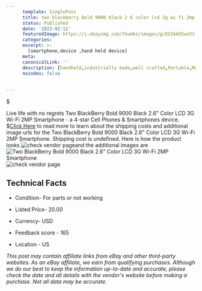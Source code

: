 ```yaml
---
      template: SinglePost
      title: two blackberry bold 9000 black 2 6 color lcd 3g wi fi 2mp smartphone
      status: Published
      date: '2023-02-12'
      featuredImage: https://i.ebayimg.com/thumbs/images/g/EGIAAOSwzV1i5qLl/s-l225.jpg
      categories: 
      excerpt: >-
        [smartphone,device ,hand held device]
      meta:
      canonicalLink: ''
      description: [handheld,industrially made,well crafted,Portable,Mobile,Compact,Convenient,Lightweight,Maneuverable,Man-portable,Miniature,Carriable,Hand-held,Light,Holdable,Transportable,Mobile device,Pocket-sized,On-the-go,Wireless,Cordless,Compact size,Convenient size, smartphone,device ,hand held device]
      noindex: false
      
        
---
```

$

Live life with no regrets Two BlackBerry Bold 9000 Black 2.6" Color LCD 3G Wi-Fi 2MP Smartphone - a 4-star Cell Phones & Smartphones device.
$[Click Here](https://www.ebay.com/itm/165604327486?hash=item268ec9803e%3Ag%3AEGIAAOSwzV1i5qLl&mkevt=1&mkcid=1&mkrid=711-53200-19255-0&campid=%253CePNCampaignId%253E&customid=%253CreferenceId%253E&toolid=10049) to read more to learn about the shipping costs and additional image urls for the Two BlackBerry Bold 9000 Black 2.6" Color LCD 3G Wi-Fi 2MP Smartphone. Shipping cost is undefined. Here is how the product looks ![check vendor page](https://i.ebayimg.com/thumbs/images/g/EGIAAOSwzV1i5qLl/s-l225.jpg)and the additional images are![Two BlackBerry Bold 9000 Black 2.6" Color LCD 3G Wi-Fi 2MP Smartphone](https://i.ebayimg.com/images/g/EGIAAOSwzV1i5qLl/s-l1600.jpg)![check vendor page](https://origin-galleryplus.ebayimg.com/ws/web/165604327486_2_0_1/225x225.jpg,https://origin-galleryplus.ebayimg.com/ws/web/165604327486_3_0_1/225x225.jpg,https://origin-galleryplus.ebayimg.com/ws/web/165604327486_4_0_1/225x225.jpg,https://origin-galleryplus.ebayimg.com/ws/web/165604327486_5_0_1/225x225.jpg,https://origin-galleryplus.ebayimg.com/ws/web/165604327486_6_0_1/225x225.jpg,https://origin-galleryplus.ebayimg.com/ws/web/165604327486_7_0_1/225x225.jpg)



 ## Technical Facts 



     
      

 - Condition- For parts or not working 


      

 - Listed Price- 20.00 


      

 - Currency- USD 


      

 - Feedback score - 165 


      

 - Location - US 


      
      

 *_This post may contain affiliate links from eBay and other third-party websites. As an eBay affiliate, we earn from qualifying purchases. Although we do our best to keep the information up-to-date and accurate, please check the date and all details with the vendor's website before making a purchase. Not all data may be accurate._*






